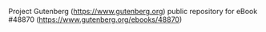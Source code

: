 Project Gutenberg (https://www.gutenberg.org) public repository for
eBook #48870 (https://www.gutenberg.org/ebooks/48870)
